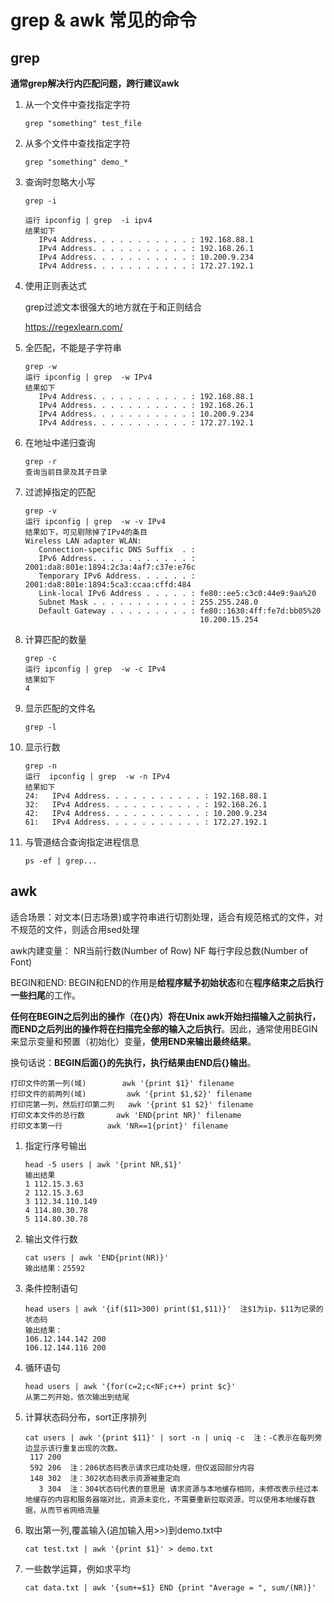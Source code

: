 # grep & awk 常见的命令

## grep  

**通常grep解决行内匹配问题，跨行建议awk**

1. 从一个文件中查找指定字符

   ```shell
   grep "something" test_file
   ```

2. 从多个文件中查找指定字符

   ```shell
   grep "something" demo_*
   ```

3. 查询时忽略大小写

   ```shell
   grep -i
   
   运行 ipconfig | grep  -i ipv4
   结果如下
      IPv4 Address. . . . . . . . . . . : 192.168.88.1
      IPv4 Address. . . . . . . . . . . : 192.168.26.1
      IPv4 Address. . . . . . . . . . . : 10.200.9.234
      IPv4 Address. . . . . . . . . . . : 172.27.192.1
   ```

4. 使用正则表达式

   grep过滤文本很强大的地方就在于和正则结合

   https://regexlearn.com/

5. 全匹配，不能是子字符串

   ```shell
   grep -w
   运行 ipconfig | grep  -w IPv4
   结果如下   
      IPv4 Address. . . . . . . . . . . : 192.168.88.1
      IPv4 Address. . . . . . . . . . . : 192.168.26.1
      IPv4 Address. . . . . . . . . . . : 10.200.9.234
      IPv4 Address. . . . . . . . . . . : 172.27.192.1
   ```

6. 在地址中递归查询

   ```SHELL
   grep -r
   查询当前目录及其子目录
   ```

7. 过滤掉指定的匹配

   ```SHELL
   grep -v
   运行 ipconfig | grep  -w -v IPv4
   结果如下，可见剔除掉了IPv4的条目
   Wireless LAN adapter WLAN:
      Connection-specific DNS Suffix  . :
      IPv6 Address. . . . . . . . . . . : 2001:da8:801e:1894:2c3a:4af7:c37e:e76c
      Temporary IPv6 Address. . . . . . : 2001:da8:801e:1894:5ca3:ccaa:cffd:484
      Link-local IPv6 Address . . . . . : fe80::ee5:c3c0:44e9:9aa%20
      Subnet Mask . . . . . . . . . . . : 255.255.248.0
      Default Gateway . . . . . . . . . : fe80::1630:4ff:fe7d:bb05%20
                                          10.200.15.254
   ```

8. 计算匹配的数量

   ```shell
   grep -c
   运行 ipconfig | grep  -w -c IPv4
   结果如下
   4
   ```

9. 显示匹配的文件名

   ```shell
   grep -l
   ```

10. 显示行数

    ```shell
    grep -n
    运行  ipconfig | grep  -w -n IPv4
    结果如下
    24:   IPv4 Address. . . . . . . . . . . : 192.168.88.1
    32:   IPv4 Address. . . . . . . . . . . : 192.168.26.1
    42:   IPv4 Address. . . . . . . . . . . : 10.200.9.234
    61:   IPv4 Address. . . . . . . . . . . : 172.27.192.1
    ```

11. 与管道结合查询指定进程信息

    ```shell
    ps -ef | grep...
    ```

## awk

适合场景：对文本(日志场景)或字符串进行切割处理，适合有规范格式的文件，对不规范的文件，则适合用sed处理

awk内建变量：       NR当前行数(Number of Row)      NF 每行字段总数(Number of Font)

BEGIN和END:     BEGIN和END的作用是**给程序赋予初始状态**和在**程序结束之后执行一些扫尾**的工作。

**任何在BEGIN之后列出的操作（在{}内）将在Unix awk开始扫描输入之前执行，而END之后列出的操作将在扫描完全部的输入之后执行**。因此，通常使用BEGIN来显示变量和预置（初始化）变量，**使用END来输出最终结果**。

换句话说：**BEGIN后面{}的先执行，执行结果由END后{}输出**。

```shell
打印文件的第一列(域)        awk '{print $1}' filename
打印文件的前两列(域)         awk '{print $1,$2}' filename
打印完第一列，然后打印第二列   awk '{print $1 $2}' filename
打印文本文件的总行数       awk 'END{print NR}' filename
打印文本第一行          awk 'NR==1{print}' filename
```

1. 指定行序号输出

   ```shell
   head -5 users | awk '{print NR,$1}'
   输出结果
   1 112.15.3.63
   2 112.15.3.63
   3 112.34.110.149
   4 114.80.30.78
   5 114.80.30.78
   ```

2. 输出文件行数

   ```shell
   cat users | awk 'END{print(NR)}'
   输出结果：25592
   ```

3. 条件控制语句

   ```shell
   head users | awk '{if($11>300) print($1,$11)}'  注$1为ip，$11为记录的状态码
   输出结果：
   106.12.144.142 200   
   106.12.144.116 200
   ```

4. 循环语句

   ```shell
   head users | awk '{for(c=2;c<NF;c++) print $c}' 
   从第二列开始，依次输出到结尾
   ```

5. 计算状态码分布，sort正序排列

   ```shell
   cat users | awk '{print $11}' | sort -n | uniq -c  注：-C表示在每列旁边显示该行重复出现的次数。 
    117 200
    592 206  注：206状态码表示请求已成功处理，但仅返回部分内容
    148 302  注：302状态码表示资源被重定向
      3 304  注：304状态码代表的意思是 请求资源与本地缓存相同，未修改表示经过本地缓存的内容和服务器端对比，资源未变化，不需要重新拉取资源，可以使用本地缓存数据，从而节省网络流量
   ```

6. 取出第一列,覆盖输入(追加输入用>>)到demo.txt中

   ```shell
   cat test.txt | awk '{print $1}' > demo.txt
   ```

7. 一些数学运算，例如求平均

   ```shell
   cat data.txt | awk '{sum+=$1} END {print "Average = ", sum/(NR)}'
   ```

   